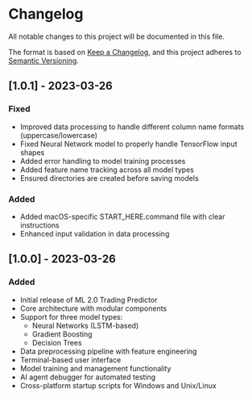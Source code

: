 # Changelog

All notable changes to this project will be documented in this file.

The format is based on [Keep a Changelog](https://keepachangelog.com/en/1.0.0/),
and this project adheres to [Semantic Versioning](https://semver.org/spec/v2.0.0.html).

## [1.0.1] - 2023-03-26

### Fixed
- Improved data processing to handle different column name formats (uppercase/lowercase)
- Fixed Neural Network model to properly handle TensorFlow input shapes
- Added error handling to model training processes
- Added feature name tracking across all model types
- Ensured directories are created before saving models

### Added
- Added macOS-specific START_HERE.command file with clear instructions
- Enhanced input validation in data processing

## [1.0.0] - 2023-03-26

### Added
- Initial release of ML 2.0 Trading Predictor
- Core architecture with modular components
- Support for three model types:
  - Neural Networks (LSTM-based)
  - Gradient Boosting
  - Decision Trees
- Data preprocessing pipeline with feature engineering
- Terminal-based user interface
- Model training and management functionality
- AI agent debugger for automated testing
- Cross-platform startup scripts for Windows and Unix/Linux 